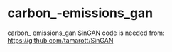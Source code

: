 # carbon_-emissions_gan
carbon_ emissions_gan
SinGAN code is needed from:
https://github.com/tamarott/SinGAN
